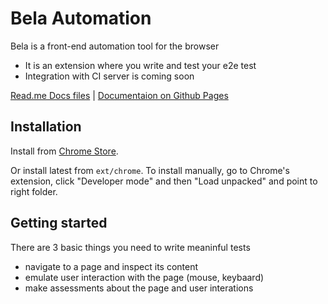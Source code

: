 # Bela Automation

Bela is a front-end automation tool for the browser
- It is an extension where you write and test your e2e test
- Integration with CI server is coming soon

[Read.me Docs files](docs#documentation)   |   [Documentaion on Github Pages](https://vitmalina.github.io/bela/)

## Installation

Install from [Chrome Store](https://chrome.google.com/webstore/detail/bela-automation/dlipdffgmdlelcagomicaolmhonhnblj).

Or install latest from `ext/chrome`. To install manually, go to Chrome's extension, click "Developer mode" and then "Load unpacked" and point to right folder.

## Getting started

There are 3 basic things you need to write meaninful tests
- navigate to a page and inspect its content
- emulate user interaction with the page (mouse, keybaard)
- make assessments about the page and user interations